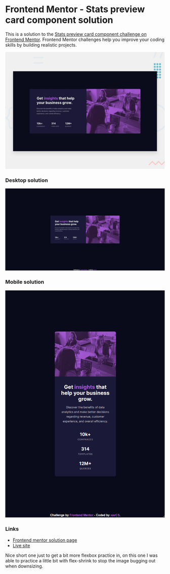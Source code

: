 # Frontend Mentor - Stats preview card component solution

This is a solution to the [Stats preview card component challenge on Frontend Mentor](https://www.frontendmentor.io/challenges/stats-preview-card-component-8JqbgoU62). Frontend Mentor challenges help you improve your coding skills by building realistic projects. 

![](/design/desktop-preview.jpg)

### Desktop solution

![Desktop solution](/images/desktop-screenshot.png)

### Mobile solution

![Mobile solution](/images/mobile-screenshot.png)

### Links

- [Frontend mentor solution page](https://your-solution-url.com)
- [Live site](https://your-live-site-url.com)

Nice short one just to get a bit more flexbox practice in, on this one I was able to practice a little bit with flex-shrink to stop the image bugging out when downsizing.